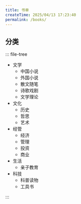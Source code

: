 ```yaml
---
title: 书单
createTime: 2025/04/13 17:23:40
permalink: /books/
---
```

## 分类

::: file-tree

- 文学
    - 中国小说
    - 外国小说
    - 散文随笔
    - 诗歌戏剧
    - 文学理论
- 文化
    - 历史
    - 哲思
    - 艺术
- 经管
    - 经济
    - 管理
    - 投资
    - 商业
- 生活
    - 亲子教育
- 科技
    - 科普读物
    - 工具书

:::

